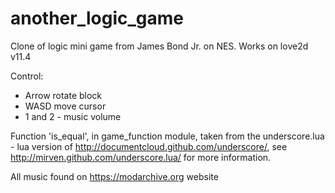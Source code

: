 # another_logic_game
Clone of logic mini game from James Bond Jr. on NES.
Works on love2d v11.4

Control:
 - Arrow rotate block
 - WASD move cursor
 - 1 and 2 - music volume

Function 'is_equal', in game_function module, taken from the underscore.lua - lua version of http://documentcloud.github.com/underscore/, see http://mirven.github.com/underscore.lua/ for more information.

All music found on https://modarchive.org website